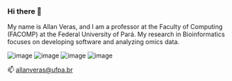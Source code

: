 ### Hi there 👋

My name is Allan Veras, and I am a professor at the Faculty of Computing (FACOMP) at the Federal University of Pará. My research in Bioinformatics focuses on developing software and analyzing omics data.

![image](https://github.com/allanverasce/allanverasce/assets/25986290/b7b4cc53-693f-4321-a3fe-9ce259f2a009) ![image](https://github.com/allanverasce/allanverasce/assets/25986290/e9eef5db-3d9e-419d-bc31-c29c16076146) ![image](https://github.com/allanverasce/allanverasce/assets/25986290/5b9970c0-2ba7-49fa-be2c-72975710f9a7) ![image](https://github.com/allanverasce/allanverasce/assets/25986290/3f178481-786d-4e6f-b46f-7e10732e9ca8)







📫 allanveras@ufpa.br

<!--
**allanverasce/allanverasce** is a ✨ _special_ ✨ repository because its `README.md` (this file) appears on your GitHub profile.


